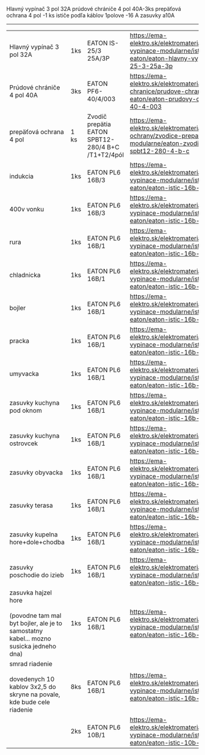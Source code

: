 Hlavný vypínač 3 pol 32A
prúdové chrániče 4 pol 40A-3ks
prepäťová ochrana 4 pol -1 ks
ističe podľa káblov 1polove -16 A
zasuvky a10A

* * *

|     |     |     |     |     |     |
| --- | --- | --- | --- | --- | --- |
| Hlavný vypínač 3 pol 32A | 1ks | EATON IS-25/3 25A/3P | https://ema-elektro.sk/elektromaterial/istice-a-vypinace-modularne/istice-eaton/eaton-hlavny-vypinac-is-25-3-25a-3p |     |     |
| Prúdové chrániče 4 pol 40A | 3ks | EATON PF6-40/4/003 | https://ema-elektro.sk/elektromaterial/prudove-chranice/prudove-chranice-eaton/eaton-prudovy-chranic-pf6-40-4-003 |     |     |
| prepäťová ochrana 4 pol | 1 ks | Zvodič prepätia EATON SPBT12-280/4 B+C /T1+T2/4pól | https://ema-elektro.sk/elektromaterial/prepatove-ochrany/zvodice-prepatia-modularne/eaton-zvodic-prepatia-spbt12-280-4-b-c |     |     |
| indukcia | 1ks | EATON PL6 16B/3 | https://ema-elektro.sk/elektromaterial/istice-a-vypinace-modularne/istice-eaton/eaton-istic-16b-3-pl6 | kabel 5x2,5 |     |
| 400v vonku | 1ks | EATON PL6 16B/3 | https://ema-elektro.sk/elektromaterial/istice-a-vypinace-modularne/istice-eaton/eaton-istic-16b-3-pl6 | kabel 5x2,5 |     |
| rura | 1ks | EATON PL6 16B/1 | https://ema-elektro.sk/elektromaterial/istice-a-vypinace-modularne/istice-eaton/eaton-istic-16b-1-pl6 | kabel 3x2,5 |     |
| chladnicka | 1ks | EATON PL6 16B/1 | https://ema-elektro.sk/elektromaterial/istice-a-vypinace-modularne/istice-eaton/eaton-istic-16b-1-pl6 | kabel 3x2,5 |     |
| bojler | 1ks | EATON PL6 16B/1 | https://ema-elektro.sk/elektromaterial/istice-a-vypinace-modularne/istice-eaton/eaton-istic-16b-1-pl6 | kabel 3x2,5 |     |
| pracka | 1ks | EATON PL6 16B/1 | https://ema-elektro.sk/elektromaterial/istice-a-vypinace-modularne/istice-eaton/eaton-istic-16b-1-pl6 | kabel 3x2,5 |     |
| umyvacka | 1ks | EATON PL6 16B/1 | https://ema-elektro.sk/elektromaterial/istice-a-vypinace-modularne/istice-eaton/eaton-istic-16b-1-pl6 | kabel 3x2,5 |     |
| zasuvky kuchyna pod oknom | 1ks | EATON PL6 16B/1 | https://ema-elektro.sk/elektromaterial/istice-a-vypinace-modularne/istice-eaton/eaton-istic-16b-1-pl6 | kabel 3x2,5 |     |
| zasuvky kuchyna ostrovcek | 1ks | EATON PL6 16B/1 | https://ema-elektro.sk/elektromaterial/istice-a-vypinace-modularne/istice-eaton/eaton-istic-16b-1-pl6 | kabel 3x2,5 |     |
| zasuvky obyvacka | 1ks | EATON PL6 16B/1 | https://ema-elektro.sk/elektromaterial/istice-a-vypinace-modularne/istice-eaton/eaton-istic-16b-1-pl6 | kabel 3x2,5 |     |
| zasuvky terasa | 1ks | EATON PL6 16B/1 | https://ema-elektro.sk/elektromaterial/istice-a-vypinace-modularne/istice-eaton/eaton-istic-16b-1-pl6 | kabel 3x2,5 |     |
| zasuvky kupelna hore+dole+chodba | 1ks | EATON PL6 16B/1 | https://ema-elektro.sk/elektromaterial/istice-a-vypinace-modularne/istice-eaton/eaton-istic-16b-1-pl6 | kabel 3x2,5 |     |
| zasuvky poschodie do izieb | 1ks | EATON PL6 16B/1 | https://ema-elektro.sk/elektromaterial/istice-a-vypinace-modularne/istice-eaton/eaton-istic-16b-1-pl6 | kabel 3x2,5 |     |
| zasuvka hajzel hore<br><br>(povodne tam mal byt bojler, ale je to samostatny kabel... mozno susicka jedneho dna) | 1ks | EATON PL6 16B/1 | https://ema-elektro.sk/elektromaterial/istice-a-vypinace-modularne/istice-eaton/eaton-istic-16b-1-pl6 | kabel 3x2,5 |     |
| smrad riadenie<br><br>dovedenych 10 kablov 3x2,5 do skryne na povale, kde bude cele riadenie | 8ks | EATON PL6 16B/1 | https://ema-elektro.sk/elektromaterial/istice-a-vypinace-modularne/istice-eaton/eaton-istic-16b-1-pl6 | kabel 3x2,5 | podlahovka<br><br>klima<br><br>radiatory |
|     | 2ks | EATON PL6 10B/1 | https://ema-elektro.sk/elektromaterial/istice-a-vypinace-modularne/istice-eaton/eaton-istic-10b-1-pl6 | kabel  3x1,5 | svetla |
